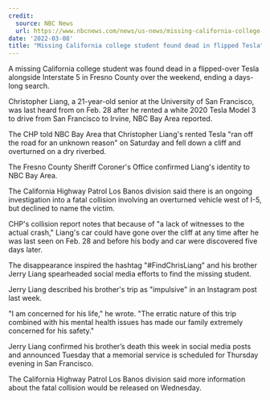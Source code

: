 ```yaml
---
credit:
  source: NBC News
  url: https://www.nbcnews.com/news/us-news/missing-california-college-student-found-dead-flipped-tesla-rcna19185
date: '2022-03-08'
title: "Missing California college student found dead in flipped Tesla"
---
```

A missing California college student was found dead in a flipped-over Tesla alongside Interstate 5 in Fresno County over the weekend, ending a days-long search.

Christopher Liang, a 21-year-old senior at the University of San Francisco, was last heard from on Feb. 28 after he rented a white 2020 Tesla Model 3 to drive from San Francisco to Irvine, NBC Bay Area reported.

The CHP told NBC Bay Area that Christopher Liang's rented Tesla "ran off the road for an unknown reason" on Saturday and fell down a cliff and overturned on a dry riverbed.

The Fresno County Sheriff Coroner's Office confirmed Liang's identity to NBC Bay Area.

The California Highway Patrol Los Banos division said there is an ongoing investigation into a fatal collision involving an overturned vehicle west of I-5, but declined to name the victim.

CHP's collision report notes that because of "a lack of witnesses to the actual crash," Liang's car could have gone over the cliff at any time after he was last seen on Feb. 28 and before his body and car were discovered five days later.

The disappearance inspired the hashtag "#FindChrisLiang" and his brother Jerry Liang spearheaded social media efforts to find the missing student.

Jerry Liang described his brother's trip as "impulsive" in an Instagram post last week.

"I am concerned for his life," he wrote. "The erratic nature of this trip combined with his mental health issues has made our family extremely concerned for his safety."

Jerry Liang confirmed his brother’s death this week in social media posts and announced Tuesday that a memorial service is scheduled for Thursday evening in San Francisco.

The California Highway Patrol Los Banos division said more information about the fatal collision would be released on Wednesday.
